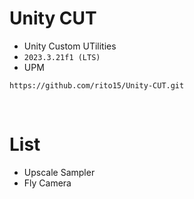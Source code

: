 # Unity CUT
- Unity Custom UTilities
- `2023.3.21f1 (LTS)`
- UPM
```
https://github.com/rito15/Unity-CUT.git
```

<br>

# List
- Upscale Sampler
- Fly Camera
